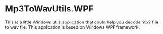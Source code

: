 # Mp3ToWavUtils.WPF
This is a little Windows utils application that could help you decode mp3 file to wav file. This application is based on Windows WPF framework.

